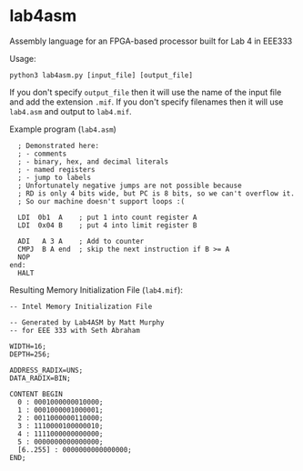 # lab4asm
Assembly language for an FPGA-based processor built for Lab 4 in EEE333

Usage:

  `python3 lab4asm.py [input_file] [output_file]`

If you don't specify `output_file` then it will use the name of the input file and add the extension `.mif`. If you don't specify filenames then it will use `lab4.asm` and output to `lab4.mif`.

Example program (`lab4.asm`)
```
  ; Demonstrated here:
  ; - comments
  ; - binary, hex, and decimal literals
  ; - named registers
  ; - jump to labels
  ; Unfortunately negative jumps are not possible because
  ; RD is only 4 bits wide, but PC is 8 bits, so we can't overflow it.
  ; So our machine doesn't support loops :(

  LDI  0b1  A    ; put 1 into count register A
  LDI  0x04 B    ; put 4 into limit register B

  ADI   A 3 A    ; Add to counter
  CMPJ  B A end  ; skip the next instruction if B >= A
  NOP
end:
  HALT
```

Resulting Memory Initialization File (`lab4.mif`):
```
-- Intel Memory Initialization File

-- Generated by Lab4ASM by Matt Murphy
-- for EEE 333 with Seth Abraham

WIDTH=16;
DEPTH=256;

ADDRESS_RADIX=UNS;
DATA_RADIX=BIN;

CONTENT BEGIN
  0 : 0001000000010000;
  1 : 0001000001000001;
  2 : 0011000000110000;
  3 : 1110000100000010;
  4 : 1111000000000000;
  5 : 0000000000000000;
  [6..255] : 0000000000000000;
END;
```
